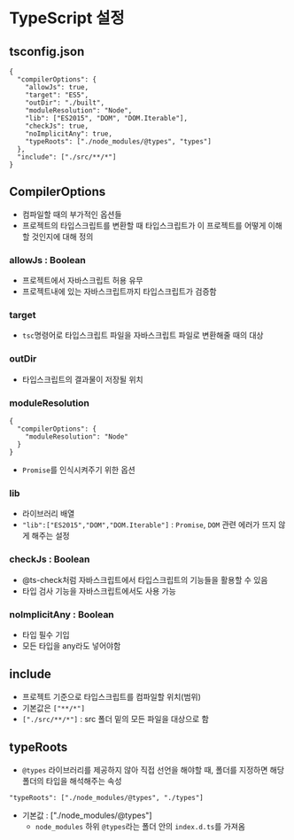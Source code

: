 # TypeScript 설정

## tsconfig.json
```
{
  "compilerOptions": {
    "allowJs": true,
    "target": "ES5",
    "outDir": "./built",
    "moduleResolution": "Node",
    "lib": ["ES2015", "DOM", "DOM.Iterable"],
    "checkJs": true,
    "noImplicitAny": true,
    "typeRoots": ["./node_modules/@types", "types"]
  },
  "include": ["./src/**/*"]
}
```

## CompilerOptions

- 컴파일할 때의 부가적인 옵션들
- 프로젝트의 타입스크립트를 변환할 때 타입스크립트가 이 프로젝트를 어떻게 이해할 것인지에 대해 정의

### allowJs : Boolean
- 프로젝트에서 자바스크립트 허용 유무
- 프로젝트내에 있는 자바스크립트까지 타입스크립트가 검증함

### target
- `tsc`명령어로 타입스크립트 파일을 자바스크립트 파일로 변환해줄 때의 대상

### outDir
- 타입스크립트의 결과물이 저장될 위치

### moduleResolution
```
{
  "compilerOptions": {
    "moduleResolution": "Node"
  }
}
```
- `Promise`를 인식시켜주기 위한 옵션

### lib
- 라이브러리 배열
- `"lib":["ES2015","DOM","DOM.Iterable"]` : `Promise`, `DOM` 관련 에러가 뜨지 않게 해주는 설정

### checkJs : Boolean
- @ts-check처럼 자바스크립트에서 타입스크립트의 기능들을 활용할 수 있음
- 타입 검사 기능을 자바스크립트에서도 사용 가능

### noImplicitAny : Boolean
- 타입 필수 기입
- 모든 타입을 any라도 넣어야함

## include
- 프로젝트 기준으로 타입스크립트를 컴파일할 위치(범위)
- 기본값은 `["**/*"]`
- `["./src/**/*"]` : src 폴더 밑의 모든 파일을 대상으로 함

## typeRoots
- `@types` 라이브러리를 제공하지 않아 직접 선언을 해야할 때, 폴더를 지정하면 해당 폴더의 타입을 해석해주는 속성
```
"typeRoots": ["./node_modules/@types", "./types"]
```
- 기본값 : ["./node_modules/@types"]
  - `node_modules` 하위 `@types`라는 폴더 안의 `index.d.ts`를 가져옴